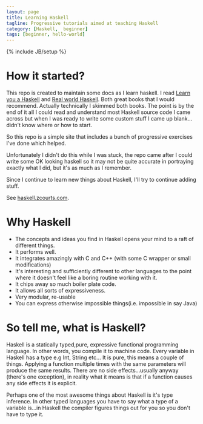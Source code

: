 ```yaml
---
layout: page
title: Learning Haskell
tagline: Progressive tutorials aimed at teaching Haskell
category: [Haskell,  beginner]
tags: [beginner, hello-world]
---
```

{% include JB/setup %}

How it started?
===============

This repo is created to maintain some docs as I learn haskell. 
I read [Learn you a Haskell](http://learnyouahaskell.com/chapters) and [Real world Haskell](http://book.realworldhaskell.org/read/). Both great books that I would recommend.
Actually technically I skimmed both books. The point is by the end of it all I could read and understand most Haskell source code I came across but when I was ready to write some custom stuff I came up blank... didn't know where or how to start.

So this repo is a simple site that includes a bunch of progressive exercises I've done which helped.

Unfortunately I didn't do this while I was stuck, the repo came after I could write some OK looking haskell so it may not be quite accurate in portraying exactly what I did, but it's as much as I remember.

Since I continue to learn new things about Haskell, I'll try to continue adding stuff.

See [haskell.zcourts.com](http://haskell.zcourts.com).

Why Haskell
===========

* The concepts and ideas you find in Haskell opens your mind to a raft of different things. 
* It performs well.
* It integrates amazingly with C and C++ (with some C wrapper or small modifications)
* It's interesting and sufficiently different to other languages to the point where it doesn't feel like a boring routine working with it.
* It chips away so much boiler plate code.
* It allows all sorts of expressiveness.
* Very modular, re-usable
* You can express otherwise impossible things(i.e. impossible in say Java)

So tell me, what is Haskell?
============================

Haskell is a statically typed,pure, expressive functional programming language.
In other words, you compile it to machine code. Every variable in Haskell has a type e.g Int, String etc...
It is pure, this means a couple of things. Applying a function multiple times with the same parameters will produce the same results. There are no side effects...usually anyway (there's one exception), in reality what it means is that if a function causes any side effects it is explicit.

Perhaps one of the most awesome things about Haskell is it's type inference. In other typed languages you have to say what a type of a variable is...in Haskell the compiler figures things out for you so you don't have to type it.